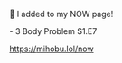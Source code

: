 🤖 I added to my NOW page!

\- 3 Body Problem S1.E7

[<span class="invisible">https://</span><span class="">mihobu.lol/now</span><span class="invisible"></span>](https://mihobu.lol/now)